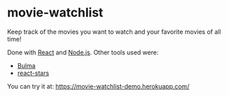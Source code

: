 # movie-watchlist

Keep track of the movies you want to watch and your favorite movies of all time! 

Done with [React](https://reactjs.org/) and [Node.js](https://nodejs.org/). Other tools used were:
* [Bulma](https://bulma.io/)
* [react-stars](https://github.com/n49/react-stars)

You can try it at: https://movie-watchlist-demo.herokuapp.com/
